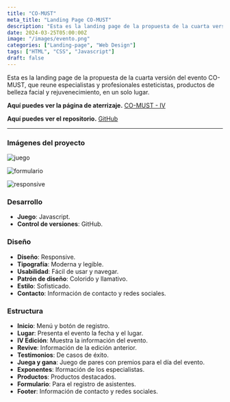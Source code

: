 ```yaml
---
title: "CO-MUST"
meta_title: "Landing Page CO-MUST"
description: "Esta es la landing page de la propuesta de la cuarta versión del evento CO-MUST."
date: 2024-03-25T05:00:00Z
image: "/images/evento.png"
categories: ["Landing-page", "Web Design"]
tags: ["HTML", "CSS", "Javascript"]
draft: false
---
```

Esta es la landing page de la propuesta de la cuarta versión del evento CO-MUST, que reune especialistas y profesionales esteticistas, productos de belleza facial y rejuvenecimiento, en un solo lugar.

**Aquí puedes ver la página de aterrizaje.**
<a href="https://co-mustiv.vercel.app" target="_blank">CO-MUST - IV</a>


**Aquí puedes ver el repositorio.**
<a href="https://github.com/DaisyDewD/comust" target="_blank">GitHub</a>

---

### Imágenes del proyecto

<Tabs>

<Tab name="Juego de pares">

![juego](/images/juegocomust.png)
</Tab>

<Tab name="Formulario">

![formulario](/images/formulariocomust.png)
</Tab>

<Tab name="Responsive">

![responsive](/images/responsivecomust.png)

</Tab>



</Tabs>

### Desarrollo

* **Juego**: Javascript.
* **Control de versiones**: GitHub.


### Diseño

* **Diseño**: Responsive.
* **Tipografía**: Moderna y legible.
* **Usabilidad**: Fácil de usar y navegar.
* **Patrón de diseño**: Colorido y llamativo.
* **Estilo**: Sofisticado.
* **Contacto**: Información de contacto y redes sociales.

### Estructura

* **Inicio**: Menú y botón de registro.
* **Lugar**: Presenta el evento la fecha y el lugar.
* **IV Edición**: Muestra la información del evento.
* **Revive**: Información de la edición anterior.
* **Testimonios**: De casos de éxito.
* **Juega y gana**: Juego de pares con premios para el día del evento.
* **Exponentes**: Iformación de los especialistas.
* **Productos**: Productos destacados.
* **Formulario**: Para el registro de asistentes.
* **Footer**: Información de contacto y redes sociales.

